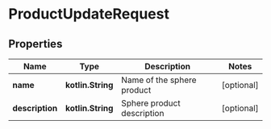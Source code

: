 
# ProductUpdateRequest

## Properties
Name | Type | Description | Notes
------------ | ------------- | ------------- | -------------
**name** | **kotlin.String** | Name of the sphere product |  [optional]
**description** | **kotlin.String** | Sphere product description |  [optional]



